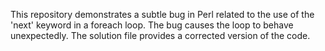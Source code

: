 This repository demonstrates a subtle bug in Perl related to the use of the 'next' keyword in a foreach loop. The bug causes the loop to behave unexpectedly. The solution file provides a corrected version of the code.